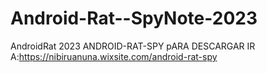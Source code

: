 # Android-Rat--SpyNote-2023
AndroidRat 2023 ANDROID-RAT-SPY
pARA DESCARGAR IR A:https://nibiruanuna.wixsite.com/android-rat-spy
